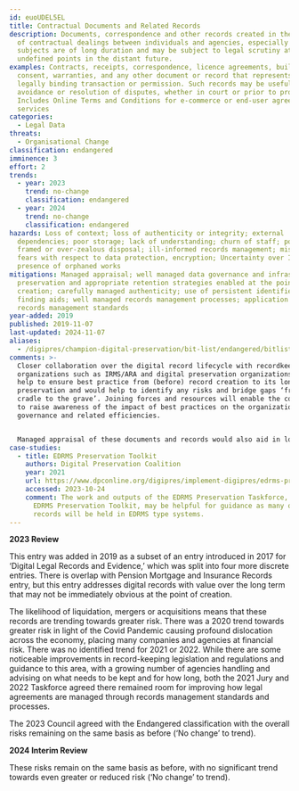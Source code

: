 ```yaml
---
id: euoUDEL5EL
title: Contractual Documents and Related Records
description: Documents, correspondence and other records created in the course
  of contractual dealings between individuals and agencies, especially where the
  subjects are of long duration and may be subject to legal scrutiny at
  undefined points in the distant future.
examples: Contracts, receipts, correspondence, licence agreements, building
  consent, warranties, and any other document or record that represents a
  legally binding transaction or permission. Such records may be useful in the
  avoidance or resolution of disputes, whether in court or prior to proceedings.
  Includes Online Terms and Conditions for e-commerce or end-user agreements for
  services
categories:
  - Legal Data
threats:
  - Organisational Change
classification: endangered
imminence: 3
effort: 2
trends:
  - year: 2023
    trend: no-change
    classification: endangered
  - year: 2024
    trend: no-change
    classification: endangered
hazards: Loss of context; loss of authenticity or integrity; external
  dependencies; poor storage; lack of understanding; churn of staff; poorly
  framed or over-zealous disposal; ill-informed records management; misplaced
  fears with respect to data protection, encryption; Uncertainty over IPR or the
  presence of orphaned works
mitigations: Managed appraisal; well managed data governance and infrastructure;
  preservation and appropriate retention strategies enabled at the point of
  creation; carefully managed authenticity; use of persistent identifiers;
  finding aids; well managed records management processes; application of
  records management standards
year-added: 2019
published: 2019-11-07
last-updated: 2024-11-07
aliases:
  - /digipres/champion-digital-preservation/bit-list/endangered/bitlist-contractual-documents
comments: >-
  Closer collaboration over the digital record lifecycle with recordkeeping
  organizations such as IRMS/ARA and digital preservation organizations would
  help to ensure best practice from (before) record creation to its long-term
  preservation and would help to identify any risks and bridge gaps ‘from the
  cradle to the grave’. Joining forces and resources will enable the community
  to raise awareness of the impact of best practices on the organizational
  governance and related efficiencies. 


  Managed appraisal of these documents and records would also aid in lowering the risk of this entry.
case-studies:
  - title: EDRMS Preservation Toolkit
    authors: Digital Preservation Coalition
    year: 2021
    url: https://www.dpconline.org/digipres/implement-digipres/edrms-preservation-toolkit
    accessed: 2023-10-24
    comment: The work and outputs of the EDRMS Preservation Taskforce, such as the
      EDRMS Preservation Toolkit, may be helpful for guidance as many of these
      records will be held in EDRMS type systems.
---
```

**2023 Review**

This entry was added in 2019 as a subset of an entry introduced in 2017 for ‘Digital Legal Records and Evidence,’ which was split into four more discrete entries. There is overlap with Pension Mortgage and Insurance Records entry, but this entry addresses digital records with value over the long term that may not be immediately obvious at the point of creation.

The likelihood of liquidation, mergers or acquisitions means that these records are trending towards greater risk. There was a 2020 trend towards greater risk in light of the Covid Pandemic causing profound dislocation across the economy, placing many companies and agencies at financial risk. There was no identified trend for 2021 or 2022. While there are some noticeable improvements in record-keeping legislation and regulations and guidance to this area, with a growing number of agencies handling and advising on what needs to be kept and for how long, both the 2021 Jury and 2022 Taskforce agreed there remained room for improving how legal agreements are managed through records management standards and processes.

The 2023 Council agreed with the Endangered classification with the overall risks remaining on the same basis as before (‘No change’ to trend).

**2024 Interim Review**

These risks remain on the same basis as before, with no significant trend towards even greater or reduced risk (‘No change’ to trend).
